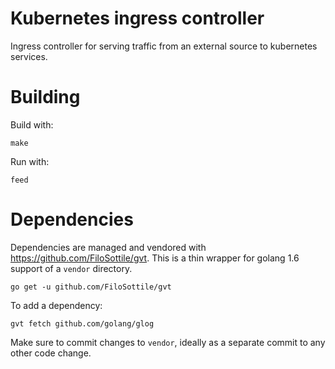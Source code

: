 # Kubernetes ingress controller

Ingress controller for serving traffic from an external source to kubernetes services.

# Building

Build with:

    make
    
Run with:

    feed

# Dependencies

Dependencies are managed and vendored with https://github.com/FiloSottile/gvt. This is a thin wrapper
for golang 1.6 support of a `vendor` directory.

    go get -u github.com/FiloSottile/gvt

To add a dependency:

    gvt fetch github.com/golang/glog

Make sure to commit changes to `vendor`, ideally as a separate commit to any other code change.
